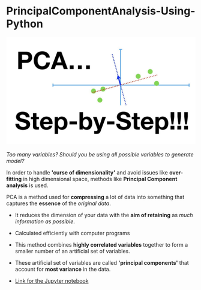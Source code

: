 # PrincipalComponentAnalysis-Using-Python

![image.png](Images/PCA.png)<br><br>
_Too many variables? Should you be using all possible variables to generate model?_

In order to handle __'curse of dimensionality'__ and avoid issues like __over-fitting__ in high dimensional space, methods like __Principal Component analysis__ is used.

PCA is a method used for __compressing__ a lot of data into something that captures the __essence__ of the _original data_.
- It reduces the dimension of your data with the __aim of retaining__ as _much information as possible_. 
- Calculated efficiently with computer programs
- This method combines __highly correlated variables__ together to form a smaller number of an artificial set of variables.<br/>   
- These artificial set of variables are called __'principal components'__ that account for __most variance__ in the data.

- [Link for the Jupyter notebook](./PCA.ipynb)
